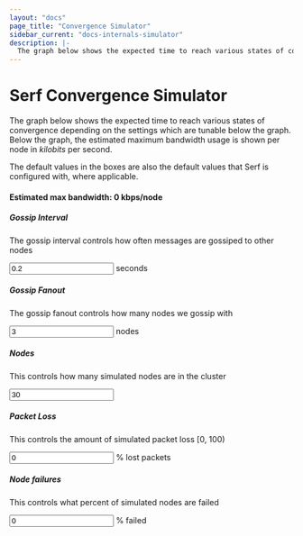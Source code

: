```yaml
---
layout: "docs"
page_title: "Convergence Simulator"
sidebar_current: "docs-internals-simulator"
description: |-
  The graph below shows the expected time to reach various states of convergence depending on the settings which are tunable below the graph. Below the graph, the estimated maximum bandwidth usage is shown per node in kilobits per second.
---
```


<h1>Serf Convergence Simulator</h1>

<p>
The graph below shows the expected time to reach various states of convergence
depending on the settings which are tunable below the graph. Below the graph,
the estimated maximum bandwidth usage is shown per node in <em>kilobits</em>
per second.
</p>
<p>
The default values in the boxes are also the default values that Serf
is configured with, where applicable.
</p>

<div class="row">
    <div id="graph"></div>
</div>
<div class="row">
	<div class="col-md-12">
		<h4>Estimated max bandwidth: <span id="bytes">0</span> kbps/node</h4>
	</div>
</div>
<div class="row">
	<div class="col-md-6">
		<h5>Gossip Interval</h5>
		<p>The gossip interval controls how often messages are gossiped to other nodes</p>
		<input type="text" id="interval" value="0.2"> seconds
	</div>
	<div class="col-md-6">
		<h5>Gossip Fanout</h5>
		<p>The gossip fanout controls how many nodes we gossip with</p>
		<input type="text" id="fanout" value="3"> nodes
	</div>
</div>
<div class="row">
	<div class="col-md-6">
		<h5>Nodes</h5>
		<p>This controls how many simulated nodes are in the cluster</p>
		<input type="text" id="nodes" value="30">
	</div>
	<div class="col-md-6">
		<h5>Packet Loss</h5>
		<p>This controls the amount of simulated packet loss [0, 100)</p>
		<input type="text" id="packetloss" value="0"> % lost packets
	</div>
</div>
<div class="row">
	<div class="col-md-6">
		<h5>Node failures</h5>
		<p>This controls what percent of simulated nodes are failed</p>
		<input type="text" id="failed" value="0"> % failed
	</div>
	<div class="col-md-6">
	</div>
</div>
